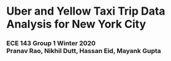 # Uber and Yellow Taxi Trip Data Analysis for New York City
### ECE 143 Group 1 Winter 2020 <br> Pranav Rao, Nikhil Dutt, Hassan Eid, Mayank Gupta
